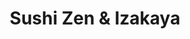 ---
layout: place
title: "Sushi Zen & Izakaya"
permalink: /florida/sunny-isles-beach/sushi-zen-izakaya.html
stateAbbr: FL
stateName: Florida
cityName: Sunny Isles Beach
seo:
  name: "Sushi Zen & Izakaya"
  type: Restaurant
  links: http://www.sushizenizakaya.com/
description: "Sushi Zen & Izakaya serves delicious sushi in Sunny Isles Beach, Florida. Try fresh Japanese dishes for a great dining experience. Available for takeout, delivery, lunch, and dinner."
place_id: ChIJqQ097eCs2YgRCI61kwalR4A
photos:
  - name: >-
      places/ChIJqQ097eCs2YgRCI61kwalR4A/photos/AeeoHcKoBlwqE7516actw44gK7cW7tpYX3bYkJqgbByUt89-6popCmpNOEYlaOKTA8W6h3T1uU6Awkb5aorW22cUOV1yWi14AnPZ4l7Lm63AmlOSQ6ibw8wJfFLEi3CcEGtALlW7UypAEYnfvAe5fWmXIP6-rFscYGA8aV5aX8zpL8jh0iIhM7CxxIRbT1z1mqNu1XfBeFVxRSdxKcY7Zox4ZXYXlmUNwGFNXHjTk5CHrDOmh8At3EY4EO9GtDZljdv4V27RuTvPnDKDc9wmsFzKOUcW-h7Ey4YU58obyhYY1g2h4WsMQydrdT_sEv2LWstCXgCjCMtjpGjzdB3LLz0juDktmX_kChRwRLkRzzuyinfW86Bdiqx_DIhP9S831ypOk92wD5WNUtHicvcEfpML7tzxdTZp_NjvFUBNj4dY8g887k6d
    widthPx: 4032
    heightPx: 3024
    authorAttributions:
      - displayName: J C (61)
        uri: https://maps.google.com/maps/contrib/104412749952095870141
        photoUri: >-
          https://lh3.googleusercontent.com/a-/ALV-UjU9XohAZXEGA0DQrVyKCIgLJGG3eQw6OTrmTTcjv-EcWMUQ9bHW5A=s100-p-k-no-mo
    flagContentUri: >-
      https://www.google.com/local/imagery/report/?cb_client=maps_api_places.places_api&image_key=!1e10!2sCIHM0ogKEICAgICEr-iU9wE&hl=en-US
    googleMapsUri: >-
      https://www.google.com/maps/place//data=!3m4!1e2!3m2!1sCIHM0ogKEICAgICEr-iU9wE!2e10!4m2!3m1!1s0x88d9ace0ed3d0da9:0x8047a50693b58e08
  - name: >-
      places/ChIJqQ097eCs2YgRCI61kwalR4A/photos/AeeoHcKYbM5xoEP5vSCAx-6CBzwd_WylzxGSCUbRPOzCgFuqGItiJbDgMU2bsoGN84RUZkHii-x9qeiB90wZS_hC-p2IM7ILowh10a724SwHxvXt0ZtlCCQFUSeiYcN3yY15pqwyvDDynAzd-D54DHatXiRtmMiKjE275tjQ_-QdmEWgliB1ZNz70Ens5htZAuHAdMI7hDhgyNaGlDVxzQzI4KUAxOnncXc5QbxE-4FLtYxFOv3TITzsNPoxJrQjrI48bXg2rq9m1GZ4xDzj-fv4rNPPCJTPTr5X95F_Gffr4uv6fw
    widthPx: 1125
    heightPx: 633
    authorAttributions:
      - displayName: Sushi Zen & Izakaya
        uri: https://maps.google.com/maps/contrib/116506255039633540017
        photoUri: >-
          https://lh3.googleusercontent.com/a-/ALV-UjWtr_RqfsEPapGM_C2kJNzIHLTdr1mJtYO8Go2MXUDHzNIth18=s100-p-k-no-mo
    flagContentUri: >-
      https://www.google.com/local/imagery/report/?cb_client=maps_api_places.places_api&image_key=!1e10!2sAF1QipOBRFzc9CsKDBZWDIWuMSRu9DwFj-q7aFzXpHu3&hl=en-US
    googleMapsUri: >-
      https://www.google.com/maps/place//data=!3m4!1e2!3m2!1sAF1QipOBRFzc9CsKDBZWDIWuMSRu9DwFj-q7aFzXpHu3!2e10!4m2!3m1!1s0x88d9ace0ed3d0da9:0x8047a50693b58e08
  - name: >-
      places/ChIJqQ097eCs2YgRCI61kwalR4A/photos/AeeoHcKiu71R4pdfjSd1VypEc-i3xeVV2YZXQvwx3Vrkwuzd7qzZH-XHiFKn_napjobeLdPuXUCr1U4lLGZuCLhA6x_kzEuQXf-voD4yf982fD9KZJePn1RysnUe9nzGfGJhLdgoR9-XgYjFh071tKVBWaoBOWo1GGz479PDvQ_rIAOCbIz35-U1eYenO67AaZqnL20QV883D0z6BMe4lDpBLeedZktwAeOkQLw8cerm15_k5LPYJlFc2dOWtW2Kq8EBBLZbg-nOrhINtBpsrYjjYOEjWt_Tbf-3_Hi3RlvxlMB6a6rOW4I78iAQwIvJx8z3Io2Ng90IEWsJRMFK48SJw-RtFqGKPKlvnA69zRMHR189WGy5P45pX0lwc20p02AXhwMQ8ylLFb9vwJNETlBPqZ9HKlSOjZ_J2gIUlgSBvX-uvg
    widthPx: 4800
    heightPx: 3600
    authorAttributions:
      - displayName: Anastasia Rosa
        uri: https://maps.google.com/maps/contrib/105893473564176051833
        photoUri: >-
          https://lh3.googleusercontent.com/a-/ALV-UjVfPTTRWfdPjE2T53cqHUt65XQVZc1yaN3gOz76oHZ1_E5x1mzF=s100-p-k-no-mo
    flagContentUri: >-
      https://www.google.com/local/imagery/report/?cb_client=maps_api_places.places_api&image_key=!1e10!2sCIHM0ogKEICAgMDQm8HxZg&hl=en-US
    googleMapsUri: >-
      https://www.google.com/maps/place//data=!3m4!1e2!3m2!1sCIHM0ogKEICAgMDQm8HxZg!2e10!4m2!3m1!1s0x88d9ace0ed3d0da9:0x8047a50693b58e08
  - name: >-
      places/ChIJqQ097eCs2YgRCI61kwalR4A/photos/AeeoHcIAgT7ucr2wzVY7NHeuEuX3yWGOlRg2XQfjixb0d5iV9YprAznRJJi_A6xwowBZ4Zn6jobmdZK1oRjEMu-3PZN-wXA10gnFe4jngEqewimKVCBqbz8VRtIad8WS0p7k8-Wrazkw7UF27NVJryV8H9lWi95lvQwk404ZHyIVrkNVJlbfzSmElokptAwj6wUfxtqrOwHJHFltj-J8ufWgKkglC96K0Yq-dUpwvW0ysoOVP9ngksNQYf0ST2SxoctkB7RLwO-L3AEuKoXpQuu6PWnF_Wl75TDuYjrZDPHbzo6y5NPo_gjrL7YpXFkVyRmChSjD9QJ0_oOOA-m62sOSQL_GI6NeK1at1HahU1_dDsJaTBeEuXvVY3bZrbsdTImqXW92W6TVA2d4_ZJJ6EWkObCbooDGUmr1by0V3vPtJw7acQ
    widthPx: 4032
    heightPx: 3024
    authorAttributions:
      - displayName: christian svensson
        uri: https://maps.google.com/maps/contrib/105078788736719548363
        photoUri: >-
          https://lh3.googleusercontent.com/a/ACg8ocLFIhnT84O4tbp6ZElyv-HIW1iYLsn0XVX-PgB3DztH340I4A=s100-p-k-no-mo
    flagContentUri: >-
      https://www.google.com/local/imagery/report/?cb_client=maps_api_places.places_api&image_key=!1e10!2sCIHM0ogKEICAgIC9vZDnXA&hl=en-US
    googleMapsUri: >-
      https://www.google.com/maps/place//data=!3m4!1e2!3m2!1sCIHM0ogKEICAgIC9vZDnXA!2e10!4m2!3m1!1s0x88d9ace0ed3d0da9:0x8047a50693b58e08
  - name: >-
      places/ChIJqQ097eCs2YgRCI61kwalR4A/photos/AeeoHcKiQ4baChMPtwNxo9fT--PeKVffPvyHsEzgFDBEHiKLSfTe3aBMljjuHqoSE28I5gr5zmr1jNnGThCLA2w8Aecc6R1BozzK8at_dGyKnScgal_l0JDPdkojYInmN98M__8LIsDyUMRDOJtw8URe-EKrmIXDxPwoZSazGgLIiCkPxqVO-RuXvnC3Dqsl2-4UAdZ0ISRHwiZNdbtQshH_kWvQ1nA2nmqfWzkqv3Bco2b9b0JRZ_rtG53LO7bJQWyceZ4x_9ZnzGzdN4MvvUlG-NYHeNQW3_PopF5eiQKgYw_UChtmNDhNe5ymWQb1h5K_ISu1DijkXk8a0UaQiYN6ciRb04Co24HUqxzDzOVa2O5N8QQusTXl2TinjUh_di9qb-DCO5qnXkuTeJlqIBy5VcBCsWG5I8cm7X1zAhkRBeVjKwo
    widthPx: 4032
    heightPx: 3024
    authorAttributions:
      - displayName: Victoria Pham
        uri: https://maps.google.com/maps/contrib/106214506096105181891
        photoUri: >-
          https://lh3.googleusercontent.com/a-/ALV-UjWqbPvh-aUb7w4bYRejLWWnO2WLW3r-g5OaB7M0leQk6CcM2am1=s100-p-k-no-mo
    flagContentUri: >-
      https://www.google.com/local/imagery/report/?cb_client=maps_api_places.places_api&image_key=!1e10!2sCIHM0ogKEICAgICzlvCK2wE&hl=en-US
    googleMapsUri: >-
      https://www.google.com/maps/place//data=!3m4!1e2!3m2!1sCIHM0ogKEICAgICzlvCK2wE!2e10!4m2!3m1!1s0x88d9ace0ed3d0da9:0x8047a50693b58e08
  - name: >-
      places/ChIJqQ097eCs2YgRCI61kwalR4A/photos/AeeoHcL4_UloSv4DxVeloMTVGpbtGzDaSGI2ECaXFN5ZSiWSoJzdsk0lnjEXnmtzSGDutdxItb3ZnvVW6OGMNwzAKWQX1HDVDadd95fE9x-Dt4o1gi8J-FoWm2VQh2Phpo6pvJdd2BITnFT89Yif69KOpdgQsKIIiqPkGkYHzwT83pr32IKhSy8mzAJr9v-gPHmk4_fBI6TwTaFmcDRwOHWkEKvh47UakU9esmT7re6YOQU2LJVwGxLkC8eTVvRlL2xyy7ct0YkmYfnNOfUSsYH7shjuIbA_hwX32-tnUziqLeP9zw
    widthPx: 3544
    heightPx: 3021
    authorAttributions:
      - displayName: Sushi Zen & Izakaya
        uri: https://maps.google.com/maps/contrib/116506255039633540017
        photoUri: >-
          https://lh3.googleusercontent.com/a-/ALV-UjWtr_RqfsEPapGM_C2kJNzIHLTdr1mJtYO8Go2MXUDHzNIth18=s100-p-k-no-mo
    flagContentUri: >-
      https://www.google.com/local/imagery/report/?cb_client=maps_api_places.places_api&image_key=!1e10!2sAF1QipP6Rvkxlg7odPul65TlU74c88odYK05viZaKylP&hl=en-US
    googleMapsUri: >-
      https://www.google.com/maps/place//data=!3m4!1e2!3m2!1sAF1QipP6Rvkxlg7odPul65TlU74c88odYK05viZaKylP!2e10!4m2!3m1!1s0x88d9ace0ed3d0da9:0x8047a50693b58e08
  - name: >-
      places/ChIJqQ097eCs2YgRCI61kwalR4A/photos/AeeoHcLgg7ku1iWfKtgHOy1huaYH1eJJmb8Kjz_fXrCpUy9zKwUIPeJC0_7_6R_W4ft_CBRFafYDmX5xKWJkmIulPw3mvgh8uLHAzRguY6ASs-u0a1JUwLrgJXSfVlws74YmqnFc1tA7fYCexSZb5naDh9TNN1cBjLqLsGLiZEnoy5Mb5tvIFRMPNtF1XJAevTGmN1k3FNBxqOE8Rx9VS7N32i8UioSFWTSVmXeaS9HCKpG9wjp9_EGoRLQEH28Op1iR9prsgst7oCAEfJjh7ZLzfpcEFQC3pQs-NBu_inGxjv9ozg
    widthPx: 3656
    heightPx: 2992
    authorAttributions:
      - displayName: Sushi Zen & Izakaya
        uri: https://maps.google.com/maps/contrib/116506255039633540017
        photoUri: >-
          https://lh3.googleusercontent.com/a-/ALV-UjWtr_RqfsEPapGM_C2kJNzIHLTdr1mJtYO8Go2MXUDHzNIth18=s100-p-k-no-mo
    flagContentUri: >-
      https://www.google.com/local/imagery/report/?cb_client=maps_api_places.places_api&image_key=!1e10!2sAF1QipNYIBcCzkL2ioUSY_jbfwGrt9nsaX_cLbjeK_Q8&hl=en-US
    googleMapsUri: >-
      https://www.google.com/maps/place//data=!3m4!1e2!3m2!1sAF1QipNYIBcCzkL2ioUSY_jbfwGrt9nsaX_cLbjeK_Q8!2e10!4m2!3m1!1s0x88d9ace0ed3d0da9:0x8047a50693b58e08
  - name: >-
      places/ChIJqQ097eCs2YgRCI61kwalR4A/photos/AeeoHcL3PJiP0ruS777TubFLNmclg29Omh___xYR9sBwR_Q14nnC4UaIp74YB_EQL6IMb8VrRIAs8KiDatyTUTiNtuRxBEfO1zAjOpzHDTwUvWYJiyCe9xQXLOOOSf9wgE-Iz5p6eyJq-zb33XBLxdahxhg781ezZYvaGt7RViLUwIxDaSOLq6zvEC1cuWIyZpJ2ySawZM2ORUdBYqw-CcLHwGBZBTyXYg41zxQJDT15ipHg-r430lzslyacXOOc4_BnlF-kRT8kwRDbo_t5FZJnJL1iKv_OB4ddjHjIcGGqzE4ZCBSWi0jwO11Fpkiy657xEJa57hvTsFX6kNrJuuD2UBadm6Us4T2A_JqL9HylAhs5_vgKuhWoW5p0dH628uWcZINVEfpSncHf_8s9rNY-67uUVUgvtEVzr1isAXT3SCF9xQ
    widthPx: 4032
    heightPx: 3024
    authorAttributions:
      - displayName: Judy Sun
        uri: https://maps.google.com/maps/contrib/112429995939500082515
        photoUri: >-
          https://lh3.googleusercontent.com/a-/ALV-UjUoEWD_fmSh8zHKXtpR41fSHNXJHFGEGkNkkSKOpKvt57F6o9Gc=s100-p-k-no-mo
    flagContentUri: >-
      https://www.google.com/local/imagery/report/?cb_client=maps_api_places.places_api&image_key=!1e10!2sCIHM0ogKEICAgIDpqY2WJg&hl=en-US
    googleMapsUri: >-
      https://www.google.com/maps/place//data=!3m4!1e2!3m2!1sCIHM0ogKEICAgIDpqY2WJg!2e10!4m2!3m1!1s0x88d9ace0ed3d0da9:0x8047a50693b58e08
  - name: >-
      places/ChIJqQ097eCs2YgRCI61kwalR4A/photos/AeeoHcK2ANzD0czqdr7udpV0h4r94r1pjwoOMeuOipy4iI1glbMukoDjea0-nQFwqo8tsbhWbCPVun163A3hE7of-e665ti_U2bANNkQRE0nFQMkF1VQHrFyxPluAO75-qkWTgFYERMWo0iK50wZGlLg6aQIHdPWK_KoFwjD2vfUjQfhi6YCmR-TDpz59shnIldqMPr10NgSQKliVgfecWECBO7-M71nC2CojKC0C0vkw0D4yGS7RvssBfJt3w-eZCK5ND5DzixGzZxh7MfBeuDEy1-Z9xWsUxmko9K5Ucf33QVA6utBH5KhF6_w-CnejqUn6I_xwpz55-lgjh6WCkbVaIWW0-k9nmgkYUZVCrwJa6DtAqk2CyYSdgmxRWh4ttSJTXeEbocfnqP1y1yJZc6WxbRgnA6KHWjgyyPhP-P4iLQD2J6N
    widthPx: 3600
    heightPx: 4800
    authorAttributions:
      - displayName: Tatsiana Nelipovich
        uri: https://maps.google.com/maps/contrib/115143997460983250624
        photoUri: >-
          https://lh3.googleusercontent.com/a-/ALV-UjV0dAthMLW-5gM_9f26A8QZ4D5jPqiJzQCxpNRNiSVcDyjRkijL=s100-p-k-no-mo
    flagContentUri: >-
      https://www.google.com/local/imagery/report/?cb_client=maps_api_places.places_api&image_key=!1e10!2sCIHM0ogKEICAgICfjqCf-QE&hl=en-US
    googleMapsUri: >-
      https://www.google.com/maps/place//data=!3m4!1e2!3m2!1sCIHM0ogKEICAgICfjqCf-QE!2e10!4m2!3m1!1s0x88d9ace0ed3d0da9:0x8047a50693b58e08
  - name: >-
      places/ChIJqQ097eCs2YgRCI61kwalR4A/photos/AeeoHcIFItmv7_SX0c4_vqr0KPEG2CiEO11S6Otj7i_5i-ZEzxY_KRhHLrisCIj1IHbGejuU-rw-JQayfl9aADVE6P_qHWo6a9mJCJbzxVNl47VY21uF5d2XfkA755MsEl9cSWg9uvPFs4knHK-gYwEMyTXSRpd5Y1PoF97S57QT_05gaKoGYODaFJ56NKDb3Ym_QHmDFLasUWH_gxDYweZiDXWX32zV-kNJlrv3RAKz-O3OTMuP6H7WHk1ndc1kzdxA7qmAIFt_Xl_YqetNXjnKrgs_skQ7teRFOyOLz_k3hWB08ZNV9pI-aVXFYIv602QH69zY416BbBQtBDHftgGxydF08ie8r7KN1CfakwBxX2dDTtj6OnSuRybc0Lpbi3we1S37OLcxxa4iWkQ0C8wuSSqLv7ZBcGxrA8BF-Dqla4voBmy3
    widthPx: 3024
    heightPx: 4032
    authorAttributions:
      - displayName: I Stark
        uri: https://maps.google.com/maps/contrib/113338648081761686009
        photoUri: >-
          https://lh3.googleusercontent.com/a-/ALV-UjUNNgtZIg-Zth9afgYY_FL2d9Nb5F5aJlQjiFmqKyqi4OLLQCKn=s100-p-k-no-mo
    flagContentUri: >-
      https://www.google.com/local/imagery/report/?cb_client=maps_api_places.places_api&image_key=!1e10!2sCIHM0ogKEICAgIDH0IeRmAE&hl=en-US
    googleMapsUri: >-
      https://www.google.com/maps/place//data=!3m4!1e2!3m2!1sCIHM0ogKEICAgIDH0IeRmAE!2e10!4m2!3m1!1s0x88d9ace0ed3d0da9:0x8047a50693b58e08
address: 18090 Collins Ave T-23, Sunny Isles Beach, FL 33160, USA
street: 18090 Collins Ave T-23
city: Sunny Isles Beach
state: FL
zip: '33160'
country: USA
neighborhood: null
latitude: '25.943305'
longitude: '-80.122470'
accessibility_options:
  wheelchairAccessibleParking: true
  wheelchairAccessibleEntrance: true
  wheelchairAccessibleRestroom: true
  wheelchairAccessibleSeating: true
business_status: OPERATIONAL
name: Sushi Zen & Izakaya
google_maps_links:
  directionsUri: >-
    https://www.google.com/maps/dir//''/data=!4m7!4m6!1m1!4e2!1m2!1m1!1s0x88d9ace0ed3d0da9:0x8047a50693b58e08!3e0
  placeUri: https://maps.google.com/?cid=9243538207867768328
  writeAReviewUri: >-
    https://www.google.com/maps/place//data=!4m3!3m2!1s0x88d9ace0ed3d0da9:0x8047a50693b58e08!12e1
  reviewsUri: >-
    https://www.google.com/maps/place//data=!4m4!3m3!1s0x88d9ace0ed3d0da9:0x8047a50693b58e08!9m1!1b1
  photosUri: >-
    https://www.google.com/maps/place//data=!4m3!3m2!1s0x88d9ace0ed3d0da9:0x8047a50693b58e08!10e5
primary_type: Sushi Restaurant
opening_hours:
  regular: null
  current: null
secondary_opening_hours:
  regular:
    weekdayDescriptions: null
    type: null
  current:
    weekdayDescriptions: null
    type: null
phone: (305) 466-4663
price_level: null
price_range: $10 &ndash; $20
rating: '4.7'
rating_count: 911
website: http://www.sushizenizakaya.com/
reviews:
  - name: >-
      places/ChIJqQ097eCs2YgRCI61kwalR4A/reviews/ChdDSUhNMG9nS0VJQ0FnSUNfMXRXdzF3RRAB
    relativePublishTimeDescription: 2 months ago
    rating: 5
    text:
      text: >-
        After yet another delayed Air Canada flight (par for the course), we
        decided to make the most of our extra time by grabbing a light meal.
        This sushi restaurant, highly rated and conveniently close to our hotel,
        seemed like the perfect spot—and it didn’t disappoint!


        From the moment we arrived, the friendly service and relaxed, clean
        atmosphere set the tone for a great dining experience.


        We started with the crab Rangoon appetizer, and Miso soup, followed by a
        refreshing Kani salad and a selection of sushi rolls: spicy tuna,
        dragon, eel jalapeño, and the Hamachi Rock and Roll. Every bite was
        fresh, flavorful, and clearly made with care. A special shoutout to the
        spice level—it had a bolder kick than we’re used to, but in the best way
        possible.


        All in all, a fantastic meal. If we’re ever in the area again, we’d
        happily return!
      languageCode: en
    originalText:
      text: >-
        After yet another delayed Air Canada flight (par for the course), we
        decided to make the most of our extra time by grabbing a light meal.
        This sushi restaurant, highly rated and conveniently close to our hotel,
        seemed like the perfect spot—and it didn’t disappoint!


        From the moment we arrived, the friendly service and relaxed, clean
        atmosphere set the tone for a great dining experience.


        We started with the crab Rangoon appetizer, and Miso soup, followed by a
        refreshing Kani salad and a selection of sushi rolls: spicy tuna,
        dragon, eel jalapeño, and the Hamachi Rock and Roll. Every bite was
        fresh, flavorful, and clearly made with care. A special shoutout to the
        spice level—it had a bolder kick than we’re used to, but in the best way
        possible.


        All in all, a fantastic meal. If we’re ever in the area again, we’d
        happily return!
      languageCode: en
    authorAttribution:
      displayName: Peter N
      uri: https://www.google.com/maps/contrib/117517943473285855656/reviews
      photoUri: >-
        https://lh3.googleusercontent.com/a-/ALV-UjUL8vQWdRmo4cy1oOPGsx1zfHENpzi8FqkO690CM-Z_Nph_3hSMxw=s128-c0x00000000-cc-rp-mo-ba5
    publishTime: '2025-01-16T00:21:39.660772Z'
    flagContentUri: >-
      https://www.google.com/local/review/rap/report?postId=ChdDSUhNMG9nS0VJQ0FnSUNfMXRXdzF3RRAB&d=17924085&t=1
    googleMapsUri: >-
      https://www.google.com/maps/reviews/data=!4m6!14m5!1m4!2m3!1sChdDSUhNMG9nS0VJQ0FnSUNfMXRXdzF3RRAB!2m1!1s0x88d9ace0ed3d0da9:0x8047a50693b58e08
  - name: >-
      places/ChIJqQ097eCs2YgRCI61kwalR4A/reviews/ChZDSUhNMG9nS0VJQ0FnTURRbThILWJ3EAE
    relativePublishTimeDescription: a month ago
    rating: 5
    text:
      text: >-
        If you’re looking for amazing sushi, this place is a must-try! Sashimi
        Mori had the freshest fish, and the Lobster Bomb Roll was absolutely
        delicious.The service is friendly and fast, and the atmosphere is great
        for a casual meal or a special night out. Highly recommend!
      languageCode: en
    originalText:
      text: >-
        If you’re looking for amazing sushi, this place is a must-try! Sashimi
        Mori had the freshest fish, and the Lobster Bomb Roll was absolutely
        delicious.The service is friendly and fast, and the atmosphere is great
        for a casual meal or a special night out. Highly recommend!
      languageCode: en
    authorAttribution:
      displayName: Anastasia Rosa
      uri: https://www.google.com/maps/contrib/105893473564176051833/reviews
      photoUri: >-
        https://lh3.googleusercontent.com/a-/ALV-UjVfPTTRWfdPjE2T53cqHUt65XQVZc1yaN3gOz76oHZ1_E5x1mzF=s128-c0x00000000-cc-rp-mo-ba4
    publishTime: '2025-03-14T13:21:52.957014Z'
    flagContentUri: >-
      https://www.google.com/local/review/rap/report?postId=ChZDSUhNMG9nS0VJQ0FnTURRbThILWJ3EAE&d=17924085&t=1
    googleMapsUri: >-
      https://www.google.com/maps/reviews/data=!4m6!14m5!1m4!2m3!1sChZDSUhNMG9nS0VJQ0FnTURRbThILWJ3EAE!2m1!1s0x88d9ace0ed3d0da9:0x8047a50693b58e08
  - name: >-
      places/ChIJqQ097eCs2YgRCI61kwalR4A/reviews/ChdDSUhNMG9nS0VJQ0FnTUN3a09TUWlnRRAB
    relativePublishTimeDescription: 4 weeks ago
    rating: 1
    text:
      text: >-
        **The Worst Tartare – Absolutely Disgusting!**


        When I visited sushi zen & izakaya , I expected to enjoy a fresh and
        high-quality tartare, but instead, I was served something that looked
        more like fish scraps. Instead of neatly diced fillet, I received a mix
        of trimmings and unknown fish parts that should never be used for this
        dish. The taste was rancid, with an unpleasant smell, as if the fish had
        been sitting out for too long. The texture was mushy, likely due to the
        poor-quality ingredients.


        It felt like the chef was trying to cut costs by using leftovers from
        the cutting board rather than proper fish fillets. Completely inedible!
        If I wanted something like this, I would have just gone to a fish market
        and asked for discarded scraps for free.


        Extremely disappointed and would not recommend this place to anyone! If
        you value your health and taste buds, stay far away from this so-called
        "delicacy."
      languageCode: en
    originalText:
      text: >-
        **The Worst Tartare – Absolutely Disgusting!**


        When I visited sushi zen & izakaya , I expected to enjoy a fresh and
        high-quality tartare, but instead, I was served something that looked
        more like fish scraps. Instead of neatly diced fillet, I received a mix
        of trimmings and unknown fish parts that should never be used for this
        dish. The taste was rancid, with an unpleasant smell, as if the fish had
        been sitting out for too long. The texture was mushy, likely due to the
        poor-quality ingredients.


        It felt like the chef was trying to cut costs by using leftovers from
        the cutting board rather than proper fish fillets. Completely inedible!
        If I wanted something like this, I would have just gone to a fish market
        and asked for discarded scraps for free.


        Extremely disappointed and would not recommend this place to anyone! If
        you value your health and taste buds, stay far away from this so-called
        "delicacy."
      languageCode: en
    authorAttribution:
      displayName: Yurii Kolomiiets
      uri: https://www.google.com/maps/contrib/100279224866742039530/reviews
      photoUri: >-
        https://lh3.googleusercontent.com/a/ACg8ocJDxqFJYRmZhZtWCPdyYvbiL3xWS4jV1iM-Zex3lyvTl9K7hQ=s128-c0x00000000-cc-rp-mo
    publishTime: '2025-03-16T01:25:47.369080Z'
    flagContentUri: >-
      https://www.google.com/local/review/rap/report?postId=ChdDSUhNMG9nS0VJQ0FnTUN3a09TUWlnRRAB&d=17924085&t=1
    googleMapsUri: >-
      https://www.google.com/maps/reviews/data=!4m6!14m5!1m4!2m3!1sChdDSUhNMG9nS0VJQ0FnTUN3a09TUWlnRRAB!2m1!1s0x88d9ace0ed3d0da9:0x8047a50693b58e08
  - name: >-
      places/ChIJqQ097eCs2YgRCI61kwalR4A/reviews/ChZDSUhNMG9nS0VJQ0FnSURmb3FfSGRREAE
    relativePublishTimeDescription: 3 months ago
    rating: 5
    text:
      text: >-
        The sushi is very fresh, tasty and with very good combos. Octopus and
        conch salads are delicious and different . Beer is at a very reasonable
        price. Mauricio our Server, was outstanding!!!
      languageCode: en
    originalText:
      text: >-
        The sushi is very fresh, tasty and with very good combos. Octopus and
        conch salads are delicious and different . Beer is at a very reasonable
        price. Mauricio our Server, was outstanding!!!
      languageCode: en
    authorAttribution:
      displayName: Gabriela yenderrozos
      uri: https://www.google.com/maps/contrib/101403199238452368584/reviews
      photoUri: >-
        https://lh3.googleusercontent.com/a/ACg8ocIbVX-MtJzf5z4visehXwNpcKi2nbg3A4OPK4vQQu6Jo0Z9VQ=s128-c0x00000000-cc-rp-mo
    publishTime: '2025-01-05T02:32:53.986074Z'
    flagContentUri: >-
      https://www.google.com/local/review/rap/report?postId=ChZDSUhNMG9nS0VJQ0FnSURmb3FfSGRREAE&d=17924085&t=1
    googleMapsUri: >-
      https://www.google.com/maps/reviews/data=!4m6!14m5!1m4!2m3!1sChZDSUhNMG9nS0VJQ0FnSURmb3FfSGRREAE!2m1!1s0x88d9ace0ed3d0da9:0x8047a50693b58e08
  - name: >-
      places/ChIJqQ097eCs2YgRCI61kwalR4A/reviews/ChZDSUhNMG9nS0VJQ0FnSUNYOUw3NWV3EAE
    relativePublishTimeDescription: 6 months ago
    rating: 5
    text:
      text: >-
        This was a great Japanese & Thai restaurant! Everything we ordered
        tasted delicious and came out quick. We ordered the trio crispy rice,
        pork & kimchi appetizer, scallop bomb, zen sushi roll, chicken pad Thai,
        & red curry chicken.

        Highly recommend the zen sushi roll & pad Thai! They were the best.

        I would come back for sure!
      languageCode: en
    originalText:
      text: >-
        This was a great Japanese & Thai restaurant! Everything we ordered
        tasted delicious and came out quick. We ordered the trio crispy rice,
        pork & kimchi appetizer, scallop bomb, zen sushi roll, chicken pad Thai,
        & red curry chicken.

        Highly recommend the zen sushi roll & pad Thai! They were the best.

        I would come back for sure!
      languageCode: en
    authorAttribution:
      displayName: Nala B
      uri: https://www.google.com/maps/contrib/103434011791854999191/reviews
      photoUri: >-
        https://lh3.googleusercontent.com/a/ACg8ocLZIb2I4pbkqtJecNdukhpfXoHBeCRcyAIeQ4fZLniAibrdSmM=s128-c0x00000000-cc-rp-mo
    publishTime: '2024-10-13T18:53:28.201955Z'
    flagContentUri: >-
      https://www.google.com/local/review/rap/report?postId=ChZDSUhNMG9nS0VJQ0FnSUNYOUw3NWV3EAE&d=17924085&t=1
    googleMapsUri: >-
      https://www.google.com/maps/reviews/data=!4m6!14m5!1m4!2m3!1sChZDSUhNMG9nS0VJQ0FnSUNYOUw3NWV3EAE!2m1!1s0x88d9ace0ed3d0da9:0x8047a50693b58e08
parking_options:
  freeParkingLot: true
payment_options:
  acceptsCreditCards: true
  acceptsDebitCards: true
  acceptsCashOnly: false
  acceptsNfc: true
allow_dogs: null
curbside_pickup: null
delivery: true
dine_in: true
good_for_children: true
good_for_groups: true
good_for_sports: null
live_music: false
menu_for_children: null
outdoor_seating: true
reservable: true
restroom: true
serves_beer: true
serves_breakfast: null
serves_brunch: false
serves_cocktails: null
serves_coffee: null
serves_dinner: true
serves_dessert: true
serves_lunch: true
serves_vegetarian_food: true
serves_wine: true
takeout: true
summary: null

---